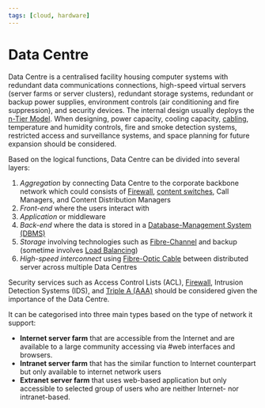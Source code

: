```yaml
---
tags: [cloud, hardware]
---
```


# Data Centre

Data Centre is a centralised facility housing computer systems with redundant
data communications connections, high-speed virtual servers (server farms or
server clusters), redundant storage systems, redundant or backup power supplies,
environment controls (air conditioning and fire suppression), and security
devices. The internal design usually deploys the [n-Tier Model](202302131519.md).
When designing, power capacity, cooling capacity, [cabling](202209271520.md),
temperature and humidity controls, fire and smoke detection systems, restricted
access and surveillance systems, and space planning for future expansion should
be considered.

Based on the logical functions, Data Centre can be divided into several layers:
1. *Aggregation* by connecting Data Centre to the corporate backbone network
   which could consists of [Firewall](202301211140.md), [content switches](202207051907.md),
   Call Managers, and Content Distribution Managers
2. *Front-end* where the users interact with
3. *Application* or middleware
4. *Back-end* where the data is stored in a [Database-Management System (DBMS)](202302101137.md)
5. *Storage* involving technologies such as [Fibre-Channel](202302131547.md) and
   backup (sometime involves [Load Balancing](202210242151.md))
6. *High-speed interconnect* using [Fibre-Optic Cable](202209021233.md) between
   distributed server across multiple Data Centres

Security services such as Access Control Lists (ACL),
[Firewall](202301211140.md), Intrusion Detection Systems (IDS), and
[Triple A (AAA)](202210221150.md) should be considered given the importance of
the Data Centre.

It can be categorised into three main types based on the type of network it
support:
- **Internet server farm** that are accessible from the Internet and are
  available to a large community accessing via #web interfaces and browsers.
- **Intranet server farm** that has the similar function to Internet counterpart
  but only available to internet network users
- **Extranet server farm** that uses web-based application but only accessible
  to selected group of users who are neither Internet- nor intranet-based.
